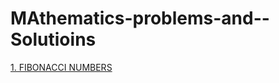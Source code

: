 # MAthematics-problems-and--Solutioins

[1. FIBONACCI NUMBERS](https://github.com/IshayaJAyock/Mathematics-problems-and--Solutioins/blob/master/FIBONACCI%20NUMBERS.ipynb)
